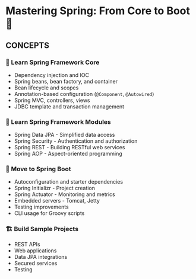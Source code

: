 # Mastering Spring: From Core to Boot 🚀

## CONCEPTS

### 🌼 Learn Spring Framework Core

- Dependency injection and IOC
- Spring beans, bean factory, and container
- Bean lifecycle and scopes
- Annotation-based configuration (`@Component`, `@Autowired`)
- Spring MVC, controllers, views
- JDBC template and transaction management

### 🚀 Learn Spring Framework Modules

- Spring Data JPA - Simplified data access
- Spring Security - Authentication and authorization
- Spring REST - Building RESTful web services
- Spring AOP - Aspect-oriented programming

### 🌟 Move to Spring Boot

- Autoconfiguration and starter dependencies
- Spring Initializr - Project creation
- Spring Actuator - Monitoring and metrics
- Embedded servers - Tomcat, Jetty
- Testing improvements
- CLI usage for Groovy scripts

### 🏗️ Build Sample Projects

- REST APIs
- Web applications
- Data JPA integrations
- Secured services
- Testing

